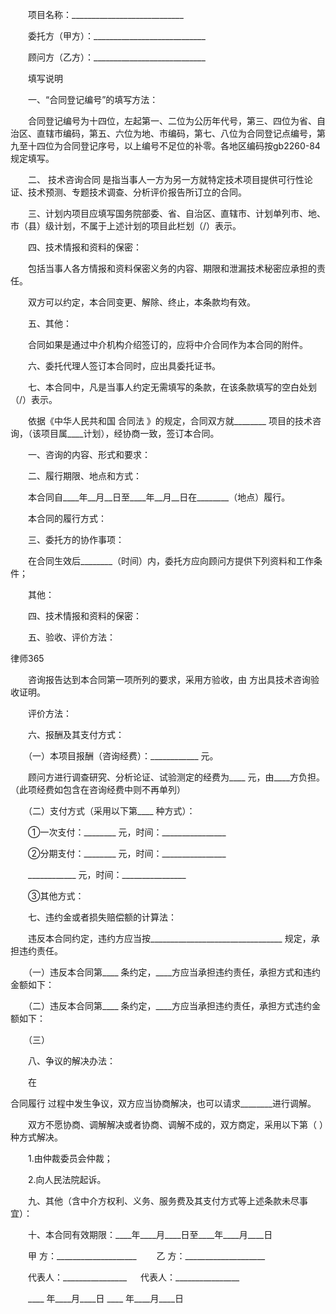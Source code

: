 
 　　项目名称：____________________________
 
 　　委托方（甲方）：____________________________
 
 　　顾问方（乙方）：____________________________
 
 　　填写说明
 
 　　一、“合同登记编号”的填写方法：
 
 　　合同登记编号为十四位，左起第一、二位为公历年代号，第三、四位为省、自治区、直辖市编码，第五、六位为地、市编码，第七、八位为合同登记点编号，第九至十四位为合同登记序号，以上编号不足位的补零。各地区编码按gb2260-84规定填写。
 
 　　二、
技术咨询合同
是指当事人一方为另一方就特定技术项目提供可行性论证、技术预测、专题技术调查、分析评价报告所订立的合同。
 
 　　三、计划内项目应填写国务院部委、省、自治区、直辖市、计划单列市、地、市（县）级计划，不属于上述计划的项目此栏划（/）表示。
 
 　　四、技术情报和资料的保密：
 
 　　包括当事人各方情报和资料保密义务的内容、期限和泄漏技术秘密应承担的责任。
 
 　　双方可以约定，本合同变更、解除、终止，本条款均有效。
 
 　　五、其他：
 
 　　合同如果是通过中介机构介绍签订的，应将中介合同作为本合同的附件。
 
 　　六、委托代理人签订本合同时，应出具委托证书。
 
 　　七、本合同中，凡是当事人约定无需填写的条款，在该条款填写的空白处划（/）表示。
 
 　　依据《中华人民共和国
合同法
》的规定，合同双方就________ 项目的技术咨询，（该项目属____计划），经协商一致，签订本合同。
 
 　　一、咨询的内容、形式和要求：
 
 　　二、履行期限、地点和方式：
 
 　　本合同自____年__月__日至____年__月__日在________（地点）履行。
 
 　　本合同的履行方式：
 
 　　三、委托方的协作事项：
 
 　　在合同生效后________（时间）内，委托方应向顾问方提供下列资料和工作条件；
 
 　　其他：
 
 　　四、技术情报和资料的保密：
 
 　　五、验收、评价方法：
 




 
律师365






 　　咨询报告达到本合同第一项所列的要求，采用方验收，由 方出具技术咨询验收证明。

 

 　　评价方法：

 

 　　六、报酬及其支付方式：

 

 　　（一）本项目报酬（咨询经费）：____________ 元。

 

 　　顾问方进行调查研究、分析论证、试验测定的经费为____ 元，由____方负担。（此项经费如包含在咨询经费中则不再单列）

 

 　　（二）支付方式（采用以下第____ 种方式）：

 

 　　①一次支付：________ 元，时间：________________

 

 　　②分期支付：________ 元，时间：________________

 

 　　____________ 元，时间：________________

 

 　　③其他方式：

 

 　　七、违约金或者损失赔偿额的计算法：

 

 　　违反本合同约定，违约方应当按_________________________________ 规定，承担违约责任。

 

 　　（一）违反本合同第____ 条约定，____方应当承担违约责任，承担方式和违约金额如下：

 

 　　（二）违反本合同第____ 条约定，____方应当承担违约责任，承担方式违约金额如下：

 

 　　（三）

 

 　　八、争议的解决办法：

 

 　　在

合同履行
过程中发生争议，双方应当协商解决，也可以请求________进行调解。

 

 　　双方不愿协商、调解解决或者协商、调解不成的，双方商定，采用以下第（ ）种方式解决。

 

 　　1.由仲裁委员会仲裁；

 

 　　2.向人民法院起诉。

 

 　　九、其他（含中介方权利、义务、服务费及其支付方式等上述条款未尽事宜）：

 

 　　十、本合同有效期限：____年____月____日至____年____月____日

 

 

 

 　　甲 方：____________________       　　乙 方：____________________

 

 　　代表人：________________          　  代表人：________________

 

 　　____ 年____月____日                    ____ 年____月____日

 


 

 
 
 
 
 
  


  
 

  


  


  
 
 
 
 

